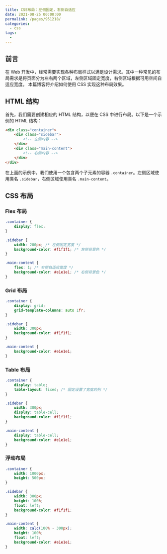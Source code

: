 ```yaml
---
title: CSS布局：左侧固定，右侧自适应
date: 2021-08-25 00:00:00
permalink: /pages/951218/
categories: 
  - css
tags: 
  - 
---
```


## 前言

在 Web 开发中，经常需要实现各种布局样式以满足设计需求。其中一种常见的布局需求是将页面分为左右两个区域，左侧区域固定宽度，右侧区域根据可用空间自适应宽度。
本篇博客将介绍如何使用 CSS 实现这种布局效果。

## HTML 结构

首先，我们需要创建相应的 HTML 结构，以便在 CSS 中进行布局。以下是一个示例的 HTML 结构：

```html
<div class="container">
	<div class="sidebar">
		<!-- 左侧内容 -->
	</div>
	<div class="main-content">
		<!-- 右侧内容 -->
	</div>
</div>
```

在上面的示例中，我们使用一个包含两个子元素的容器 `.container`。左侧区域使用类名 `.sidebar`，右侧区域使用类名 `.main-content`。

## CSS 布局

### Flex 布局

```css
.container {
	display: flex;
}

.sidebar {
	width: 200px; /* 左侧固定宽度 */
	background-color: #f1f1f1; /* 左侧背景色 */
}

.main-content {
	flex: 1; /* 右侧自适应宽度 */
	background-color: #e1e1e1; /* 右侧背景色 */
}
```

### Grid 布局

```css
.container {
	display: grid;
	grid-template-columns: auto 1fr;
}

.sidebar {
	width: 300px;
	background-color: #f1f1f1;
}

.main-content {
	background-color: #e1e1e1;
}
```

### Table 布局

```css
.container {
	display: table;
	table-layout: fixed; /* 固定设置了宽度的列 */
}

.sidebar {
	width: 300px;
	display: table-cell;
	background-color: #f1f1f1;
}

.main-content {
	display: table-cell;
	background-color: #e1e1e1;
}
```

### 浮动布局

```css
.container {
	width: 1000px;
	height: 500px;
}

.sidebar {
	width: 300px;
	height: 100%;
	float: left;
	background-color: #f1f1f1;
}

.main-content {
	width: calc(100% - 300px);
	height: 100%;
	float: left;
	background-color: #e1e1e1;
}
```
